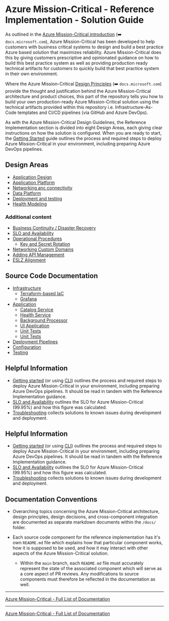 # Azure Mission-Critical - Reference Implementation - Solution Guide

As outlined in the [Azure Mission-Critical introduction](https://docs.microsoft.com/azure/architecture/framework/mission-critical/mission-critical-overview) (➡️ `docs.microsoft.com`), Azure Mission-Critical has been developed to help customers with business critical systems to design and build a best practice Azure based solution that maximizes reliability. Azure Mission-Critical does this by giving customers prescriptive and opinionated guidance on how to build this best practice system as well as providing production ready technical artifacts for customers to quickly build that best practice system in their own environment.

Where the Azure Mission-Critical [Design Principles](https://docs.microsoft.com/azure/architecture/framework/mission-critical/mission-critical-design-principles) (➡️ `docs.microsoft.com`) provide the thought and justification behind the Azure Mission-Critical architecture and product choices, this part of the repository tells you how to build your own production-ready Azure Mission-Critical solution using the technical artifacts provided within this repository i.e. Infrastructure-As-Code templates and CI/CD pipelines (via GitHub and Azure DevOps).

As with the Azure Mission-Critical Design Guidelines, the Reference Implementation section is divided into eight Design Areas, each giving clear instructions on how the solution is configured.  When you are ready to start, the [Getting Started](./reference-implementation/Getting-Started.md) guide outlines the process and required steps to deploy Azure Mission-Critical in your environment, including preparing Azure DevOps pipelines.

## Design Areas

- [Application Design](https://docs.microsoft.com/azure/architecture/reference-architectures/containers/aks-mission-critical/mission-critical-app-design)
- [Application Platform](https://docs.microsoft.com/azure/architecture/reference-architectures/containers/aks-mission-critical/mission-critical-app-platform)
- [Networking anc connectivity](https://docs.microsoft.com/azure/architecture/reference-architectures/containers/aks-mission-critical/mission-critical-networking)
- [Data Platform](https://docs.microsoft.com/azure/architecture/reference-architectures/containers/aks-mission-critical/mission-critical-data-platform)
- [Deployment and testing](https://docs.microsoft.com/azure/architecture/reference-architectures/containers/aks-mission-critical/mission-critical-deploy-test#deployment-devops)
- [Health Modeling](https://docs.microsoft.com/azure/architecture/reference-architectures/containers/aks-mission-critical/mission-critical-health-modeling)

### Additional content

- [Business Continuity / Disaster Recovery](./reference-implementation/AppDesign-BCDR-Global.md)
- [SLO and Availability](./reference-implementation/AppDesign-SLO-Availability.md)
- [Operational Procedures](./reference-implementation/OpProcedures-Operational-Procedures.md)
  - [Key and Secret Rotation](./reference-implementation/OpProcedures-KeyRotation.md)
- [Networking Custom Domains](./reference-implementation/Networking-Custom-Domains.md)
- [Adding API Management](./reference-implementation/Api-Management.md)
- [ESLZ Alignment](./reference-implementation/ESLZ-Alignment.md)

## Source Code Documentation

- [Infrastructure](/src/infra/README.md)
  - [Terraform-based IaC](/src/infra/workload/README.md)
  - [Grafana](/src/infra/monitoring/grafana/README.md)
- [Application](/src/app/README.md)
  - [Catalog Service](/src/app/AlwaysOn.CatalogService/README.md)
  - [Health Service](/src/app/AlwaysOn.HealthService/README.md)
  - [Background Processor](/src/app/AlwaysOn.BackgroundProcessor/README.md)
  - [UI Application](/src/app/AlwaysOn.UI/README.md)
  - [Unit Tests](/src/app/AlwaysOn.Tests/README.md)
  - [Unit Tests](/src/app/AlwaysOn.Tests/README.md)
- [Deployment Pipelines](/.ado/pipelines/README.md)
- [Configuration](/src/infra/README.md)
- [Testing](/src/testing/README.md)

## Helpful Information

- [Getting started](./reference-implementation/Getting-Started.md) (or using [CLI](./reference-implementation/Getting-Started-CLI.md)) outlines the process and required steps to deploy Azure Mission-Critical in your environment, including preparing Azure DevOps pipelines. It should be read in tandem with the Reference Implementation guidance.
- [SLO and Availability](./reference-implementation/AppDesign-SLO-Availability.md) outlines the SLO for Azure Mission-Critical (99.95%) and how this figure was calculated.
- [Troubleshooting](./reference-implementation/Troubleshooting.md) collects solutions to known issues during development and deployment.

## Helpful Information

- [Getting started](./reference-implementation/Getting-Started.md) (or using [CLI](./reference-implementation/Getting-Started-CLI.md)) outlines the process and required steps to deploy Azure Mission-Critical in your environment, including preparing Azure DevOps pipelines. It should be read in tandem with the Reference Implementation guidance.
- [SLO and Availability](./reference-implementation/AppDesign-SLO-Availability.md) outlines the SLO for Azure Mission-Critical (99.95%) and how this figure was calculated.
- [Troubleshooting](./reference-implementation/Troubleshooting.md) collects solutions to known issues during development and deployment.

## Documentation Conventions

- Overarching topics concerning the Azure Mission-Critical architecture, design principles, design decisions, and cross-component integration are documented as separate markdown documents within the `/docs/` folder.

- Each source code component for the reference implementation has it's own `README.md` file which explains how that particular component works, how it is supposed to be used, and how it may interact with other aspects of the Azure Mission-Critical solution.
  - Within the `main` branch, each `README.md` file must accurately represent the state of the associated component which will serve as a core aspect of PR reviews. Any modifications to source components must therefore be reflected in the documentation as well.

---

[Azure Mission-Critical - Full List of Documentation](/docs/README.md)

---

[Azure Mission-Critical - Full List of Documentation](/docs/README.md)
